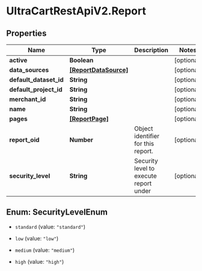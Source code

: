 # UltraCartRestApiV2.Report

## Properties

Name | Type | Description | Notes
------------ | ------------- | ------------- | -------------
**active** | **Boolean** |  | [optional] 
**data_sources** | [**[ReportDataSource]**](ReportDataSource.md) |  | [optional] 
**default_dataset_id** | **String** |  | [optional] 
**default_project_id** | **String** |  | [optional] 
**merchant_id** | **String** |  | [optional] 
**name** | **String** |  | [optional] 
**pages** | [**[ReportPage]**](ReportPage.md) |  | [optional] 
**report_oid** | **Number** | Object identifier for this report. | [optional] 
**security_level** | **String** | Security level to execute report under | [optional] 



## Enum: SecurityLevelEnum


* `standard` (value: `"standard"`)

* `low` (value: `"low"`)

* `medium` (value: `"medium"`)

* `high` (value: `"high"`)




